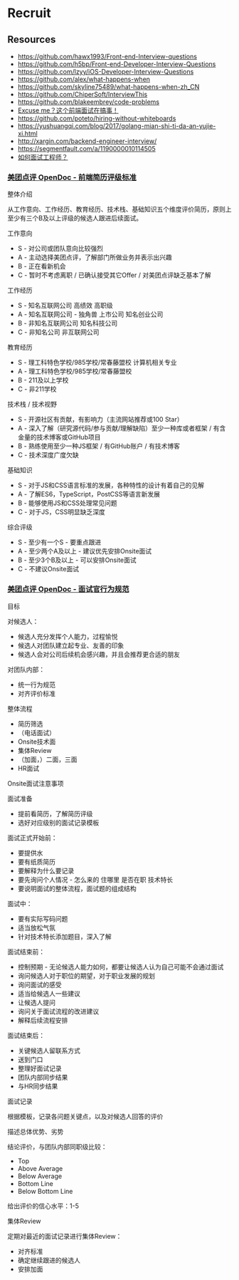 # Recruit


## Resources

- https://github.com/hawx1993/Front-end-Interview-questions
- https://github.com/h5bp/Front-end-Developer-Interview-Questions
- https://github.com/lzyy/iOS-Developer-Interview-Questions
- https://github.com/alex/what-happens-when
- https://github.com/skyline75489/what-happens-when-zh_CN
- https://github.com/ChiperSoft/InterviewThis
- https://github.com/blakeembrey/code-problems
- [Excuse me？这个前端面试在搞事！](https://zhuanlan.zhihu.com/p/25407758)
- https://github.com/poteto/hiring-without-whiteboards
- https://yushuangqi.com/blog/2017/golang-mian-shi-ti-da-an-yujie-xi.html
- http://xargin.com/backend-engineer-interview/
- https://segmentfault.com/a/1190000010114505
- [如何面试工程师？](http://www.infoq.com/cn/articles/how-to-interview-engineers)


### [美团点评 OpenDoc - 前端简历评级标准](https://gold.xitu.io/post/58b6679461ff4b006ccd825e)

整体介绍

从工作意向、工作经历、教育经历、技术栈、基础知识五个维度评价简历，原则上至少有三个B及以上评级的候选人跟进后续面试。

工作意向

- S - 对公司或团队意向比较强烈
- A - 主动选择美团点评，了解部门所做业务并表示出兴趣
- B - 正在看新机会
- C - 暂时不考虑离职 / 已确认接受其它Offer / 对美团点评缺乏基本了解

工作经历

- S - 知名互联网公司 高绩效 高职级
- A - 知名互联网公司 - 独角兽 上市公司 知名创业公司
- B - 非知名互联网公司 知名科技公司
- C - 非知名公司 非互联网公司

教育经历

- S - 理工科特色学校/985学校/常春藤盟校 计算机相关专业
- A - 理工科特色学校/985学校/常春藤盟校
- B - 211及以上学校
- C - 非211学校

技术栈 / 技术视野

- S - 开源社区有贡献，有影响力（主流网站推荐或100 Star）
- A - 深入了解（研究源代码/参与贡献/理解缺陷）至少一种库或者框架 / 有含金量的技术博客或GitHub项目
- B - 熟练使用至少一种JS框架 / 有GitHub账户 / 有技术博客
- C - 技术深度广度欠缺

基础知识

- S - 对于JS和CSS语言标准的发展，各种特性的设计有着自己的见解
- A - 了解ES6，TypeScript，PostCSS等语言新发展
- B - 能够使用JS和CSS处理常见问题
- C - 对于JS，CSS明显缺乏深度

综合评级

- S - 至少有一个S - 要重点跟进
- A - 至少两个A及以上 - 建议优先安排Onsite面试
- B - 至少3个B及以上 - 可以安排Onsite面试
- C - 不建议Onsite面试


### [美团点评 OpenDoc - 面试官行为规范](https://gold.xitu.io/post/58b66c918fd9c5006122f3ab)

目标

对候选人：

- 候选人充分发挥个人能力，过程愉悦
- 候选人对团队建立起专业、友善的印象
- 候选人会对公司后续机会感兴趣，并且会推荐更合适的朋友

对团队内部：

- 统一行为规范
- 对齐评价标准

整体流程

- 简历筛选
- （电话面试）
- Onsite技术面
- 集体Review
- （加面，）二面，三面
- HR面试

Onsite面试注意事项

面试准备

- 提前看简历，了解简历评级
- 选好对应级别的面试记录模板

面试正式开始前：

- 要提供水
- 要有纸质简历
- 要解释为什么要记录
- 要先询问个人情况 - 怎么来的 住哪里 是否在职 技术特长
- 要说明面试的整体流程，面试题的组成结构

面试中：

- 要有实际写码问题
- 适当放松气氛
- 针对技术特长添加题目，深入了解

面试结束前：

- 控制预期 - 无论候选人能力如何，都要让候选人认为自己可能不会通过面试
- 询问候选人对于职位的期望，对于职业发展的规划
- 询问面试的感受
- 适当给候选人一些建议
- 让候选人提问
- 询问关于面试流程的改进建议
- 解释后续流程安排

面试结束后：

- 关键候选人留联系方式
- 送到门口
- 整理好面试记录
- 团队内部同步结果
- 与HR同步结果

面试记录

根据模板，记录各问题关键点，以及对候选人回答的评价

描述总体优势、劣势

结论评价，与团队内部同职级比较：

- Top
- Above Average
- Below Average
- Bottom Line
- Below Bottom Line

给出评价的信心水平：1-5

集体Review

定期对最近的面试记录进行集体Review：

- 对齐标准
- 确定继续跟进的候选人
- 安排加面
